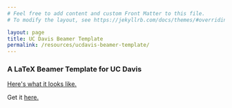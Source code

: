 ```yaml
---
# Feel free to add content and custom Front Matter to this file.
# To modify the layout, see https://jekyllrb.com/docs/themes/#overriding-theme-defaults

layout: page
title: UC Davis Beamer Template
permalink: /resources/ucdavis-beamer-template/
---
```


<style>
    .pdf {
        width: 100%;
        aspect-ratio: 16 / 9;
    }

    .pdf {
        height: 100%;
        margin: 0;
        padding: 0;
    }

</style>

### A LaTeX Beamer Template for UC Davis
<a href="https://chesun.github.io/assets/resources/ucdavis_theme_test.pdf" target="_blank">Here's what it looks like.</a>

Get it <a href="https://github.com/chesun/latex_templates/tree/main" target="_blank">here.</a>



<object data="../../assets/resources/ucdavis_theme_test.pdf" class="pdf" width="90%" height="90%">
</object>



